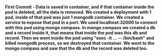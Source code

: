 #### First Commit - Data is saved in container, and if that container inside the pod is deleted, all the data is removed. We created a deployment with 1 pod, inside of that pod was just 1 mongodb container. We created a service to expose that pod in a port. We used localhost:32000 to connect with this pod using mongo compass. In mongo compass we created a db and a record inside it, that means that inside the pod was this db and record. Then we went inside the pod using "exec -it ... -- /bin/bash" and killed mongodb process, so we destroyed that container. We went to the mongo compass and saw that the db and the record was deleted too.